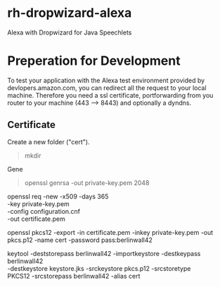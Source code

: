 # rh-dropwizard-alexa
Alexa with Dropwizard for Java Speechlets

Preperation for Development
===========================

To test your application with the Alexa test environment provided by devlopers.amazon.com, you can redirect all the request to your local machine. Therefore you 
need a ssl certificate, portforwarding from you router to your machine (443 --> 8443) and optionally a dyndns.


Certificate
-----------

Create a new folder ("cert").
> mkdir

Gene
> openssl genrsa -out private-key.pem 2048

openssl req -new -x509 -days 365 \
             -key private-key.pem \
             -config configuration.cnf \
             -out certificate.pem

openssl pkcs12 -export -in certificate.pem -inkey private-key.pem -out pkcs.p12 -name cert -password pass:berlinwall42


keytool -deststorepass berlinwall42 -importkeystore -destkeypass berlinwall42 \
  -destkeystore keystore.jks -srckeystore pkcs.p12 -srcstoretype \
  PKCS12 -srcstorepass berlinwall42 -alias cert
